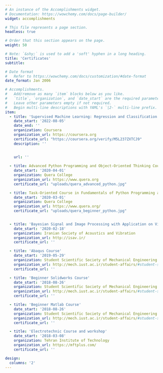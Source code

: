 ```yaml
---
# An instance of the Accomplishments widget.
# Documentation: https://wowchemy.com/docs/page-builder/
widget: accomplishments

# This file represents a page section.
headless: true

# Order that this section appears on the page.
weight: 50

# Note: `&shy;` is used to add a 'soft' hyphen in a long heading.
title: 'Certificates'
subtitle:

# Date format
#   Refer to https://wowchemy.com/docs/customization/#date-format
date_format: Jan 2006

# Accomplishments.
#   Add/remove as many `item` blocks below as you like.
#   `title`, `organization`, and `date_start` are the required parameters.
#   Leave other parameters empty if not required.
#   Begin multi-line descriptions with YAML's `|2-` multi-line prefix.
item:
  - title: 'Supervised Machine Learning: Regression and Classification'
    date_start: '2022-08-05'
    date_end: ''
    organization: Coursera
    organization_url: https://coursera.org
    certificate_url: "https://coursera.org/verify/M5L237ZXTCJ9"
    description: ''
    
    
    url: ''

  - title: Advanced Python Programming and Object-Oriented Thinking Course
    date_start: '2020-04-01'
    organization: Quera College
    organization_url: https://www.quera.org
    certificate_url: "uploads/quera_advanced_python.jpg"

  - title: Task-Oriented Course in Fundamentals of Python Programming and Algorithmic Thinking
    date_start: '2020-03-01'
    organization: Quera College
    organization_url: https://www.quera.org/
    certificate_url: "uploads/quera_beginner_python.jpg"
    

  - title: 'Bayesian Signal and Image Processing with Application on Vibration and Acoustics'
    date_start: '2020-02-18'
    organization: Iranian Society of Acoustics and Vibration
    organization_url: http://isav.ir/
    certificate_url: ''

  - title: 'Abaqus Course'
    date_start: '2019-05-29'
    organization: Student Scientific Society of Mechanical Engineering
    organization_url: http://mech.iust.ac.ir/student-affairs/#student-scientific-affairs-office
    certificate_url: ''

  - title: 'Beginner Solidworks Course'
    date_start: '2018-08-26'
    organization: Student Scientific Society of Mechanical Engineering
    organization_url: http://mech.iust.ac.ir/student-affairs/#student-scientific-affairs-office
    certificate_url: ''

  - title: 'Beginner Matlab Course'
    date_start: '2018-08-26'
    organization: Student Scientific Society of Mechanical Engineering
    organization_url: http://mech.iust.ac.ir/student-affairs/#student-scientific-affairs-office
    certificate_url: ''

  - title: 'Electrotechnic Course and workshop'
    date_start: '2018-03-08'
    organization: Tehran Institute of Technology
    organization_url: https://mftplus.com/
    certificate_url: ''

design:
  columns: '2'
---
```

